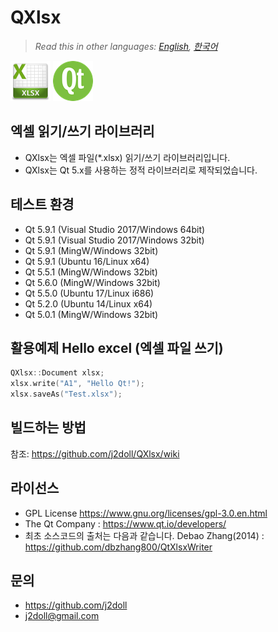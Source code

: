 # QXlsx

> *Read this in other languages: [English](README.md), [한국어](README.ko.md)*

![](image/XLSX-64.png)
![](image/qt-64.png)

## 엑셀 읽기/쓰기 라이브러리

* QXlsx는 엑셀 파일(*.xlsx) 읽기/쓰기 라이브러리입니다.
* QXlsx는 Qt 5.x를 사용하는 정적 라이브러리로 제작되었습니다.

## 테스트 환경
* Qt 5.9.1 (Visual Studio 2017/Windows 64bit) 
* Qt 5.9.1 (Visual Studio 2017/Windows 32bit) 
* Qt 5.9.1 (MingW/Windows 32bit) 
* Qt 5.9.1 (Ubuntu 16/Linux x64) 
* Qt 5.5.1 (MingW/Windows 32bit)
* Qt 5.6.0 (MingW/Windows 32bit) 
* Qt 5.5.0 (Ubuntu 17/Linux i686)
* Qt 5.2.0 (Ubuntu 14/Linux x64)
* Qt 5.0.1 (MingW/Windows 32bit) 

## 활용예제 Hello excel (엑셀 파일 쓰기)
```cpp
QXlsx::Document xlsx;
xlsx.write("A1", "Hello Qt!");
xlsx.saveAs("Test.xlsx");
```

## 빌드하는 방법
참조: https://github.com/j2doll/QXlsx/wiki

## 라이선스
* GPL License https://www.gnu.org/licenses/gpl-3.0.en.html
* The Qt Company : https://www.qt.io/developers/
* 최초 소스코드의 출처는 다음과 같습니다. Debao Zhang(2014) : https://github.com/dbzhang800/QtXlsxWriter
   
## 문의
* https://github.com/j2doll
* j2doll@gmail.com
